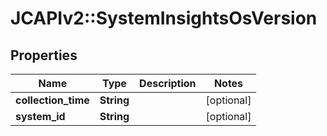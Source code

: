 # JCAPIv2::SystemInsightsOsVersion

## Properties
Name | Type | Description | Notes
------------ | ------------- | ------------- | -------------
**collection_time** | **String** |  | [optional] 
**system_id** | **String** |  | [optional] 


